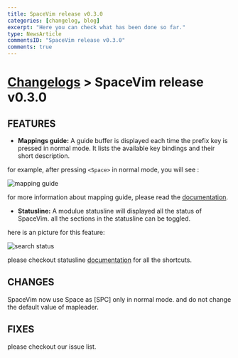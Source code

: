 ```yaml
---
title: SpaceVim release v0.3.0
categories: [changelog, blog]
excerpt: "Here you can check what has been done so far."
type: NewsArticle
commentsID: "SpaceVim release v0.3.0"
comments: true
---
```


# [Changelogs](../development#changelog) > SpaceVim release v0.3.0

## FEATURES

- **Mappings guide:** A guide buffer is displayed each time the prefix key is pressed in normal mode. It lists the available key bindings and their short description.

for example, after pressing `<Space>` in normal mode, you will see :

![mapping guide](https://cloud.githubusercontent.com/assets/13142418/25778673/ae8c3168-3337-11e7-8536-ee78d59e5a9c.png)

for more information about mapping guide, please read the [documentation](http://spacevim.org/documentation/#mappings-guide).

- **Statusline:** A modulue statusline will displayed all the status of SpaceVim. all the sections in the statusline can be toggled.

here is an picture for this feature:

![search status](https://cloud.githubusercontent.com/assets/13142418/26313080/578cc68c-3f3c-11e7-9259-a27419d49572.png)

please checkout statusline [documentation](http://spacevim.org/documentation/#statusline) for all the shortcuts.

## CHANGES

SpaceVim now use Space as [SPC] only in normal mode. and do not change the default value of mapleader.

## FIXES

please checkout our issue list.
